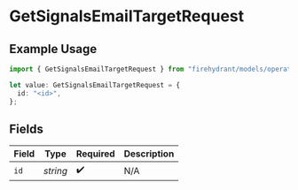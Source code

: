 # GetSignalsEmailTargetRequest

## Example Usage

```typescript
import { GetSignalsEmailTargetRequest } from "firehydrant/models/operations";

let value: GetSignalsEmailTargetRequest = {
  id: "<id>",
};
```

## Fields

| Field              | Type               | Required           | Description        |
| ------------------ | ------------------ | ------------------ | ------------------ |
| `id`               | *string*           | :heavy_check_mark: | N/A                |
